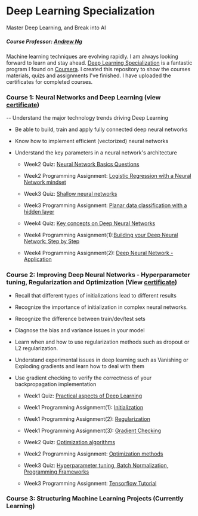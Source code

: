 # Deep Learning Specialization
Master Deep Learning, and Break into AI
##### Course Professor: [Andrew Ng](http://www.andrewng.org/)

Machine learning techniques are evolving rapidly. I am always looking forward to learn and stay ahead. [Deep Learning Specialization](https://www.coursera.org/specializations/deep-learning) is a fantastic program I found on [Coursera](https://www.coursera.org/). I created this repository to show the courses materials, quizs and assignments I've finished. I have uploaded the certificates for completed courses.

### Course 1: Neural Networks and Deep Learning (view [certificate](https://github.com/LeonFData/Deep-Learning-Specialization/blob/master/Course1%20Neural%20Networks%20and%20Deep%20Learning/Course%20Certificate.pdf))
-- Understand the major technology trends driving Deep Learning
- Be able to build, train and apply fully connected deep neural networks 
- Know how to implement efficient (vectorized) neural networks 
- Understand the key parameters in a neural network's architecture 

  - Week2 Quiz: [Neural Network Basics Questions](https://github.com/LeonFData/Deep-Learning-Specialization/blob/master/Course1%20Neural%20Networks%20and%20Deep%20Learning/Week2%20Neural%20Networks%20Basics/Week2%20-%20Quiz.pdf) 
  - Week2 Programming Assignment: [Logistic Regression with a Neural Network mindset](https://github.com/LeonFData/Deep-Learning-Specialization/blob/master/Course1%20Neural%20Networks%20and%20Deep%20Learning/Week2%20Neural%20Networks%20Basics/Logistic%20Regression%20with%20a%20Neural%20Network%20mindset.ipynb)
  
  - Week3 Quiz: [Shallow neural networks](https://github.com/LeonFData/Deep-Learning-Specialization/blob/master/Course1%20Neural%20Networks%20and%20Deep%20Learning/Week3%20Shallow%20neural%20networks/Week3%20-%20Quiz.pdf)
  - Week3 Programming Assignment: [Planar data classification with a hidden layer](https://github.com/LeonFData/Deep-Learning-Specialization/blob/master/Course1%20Neural%20Networks%20and%20Deep%20Learning/Week3%20Shallow%20neural%20networks/Planar%20data%20classification%20with%20one%20hidden%20layer.ipynb)
  
  - Week4 Quiz: [Key concepts on Deep Neural Networks](https://github.com/LeonFData/Deep-Learning-Specialization/blob/master/Course1%20Neural%20Networks%20and%20Deep%20Learning/Week4%20Deep%20Neural%20Networks/Week4%20-%20Quiz.pdf)
  - Week4 Programming Assignment(1):[Building your Deep Neural Network: Step by Step](https://github.com/LeonFData/Deep-Learning-Specialization/blob/master/Course1%20Neural%20Networks%20and%20Deep%20Learning/Week4%20Deep%20Neural%20Networks/Building%20your%20Deep%20Neural%20Network%20-%20Step%20by%20Step.ipynb)
  - Week4 Programming Assignment(2): [Deep Neural Network - Application](https://github.com/LeonFData/Deep-Learning-Specialization/blob/master/Course1%20Neural%20Networks%20and%20Deep%20Learning/Week4%20Deep%20Neural%20Networks/Deep%20Neural%20Network%20-%20Application.ipynb)
  
### Course 2: Improving Deep Neural Networks - Hyperparameter tuning, Regularization and Optimization (View [certificate](https://github.com/LeonFData/Deep-Learning-Specialization/blob/master/Course2%20Improving%20Deep%20Neural%20Networks%20-%20Hyperparameter%20tuning%2C%20Regularization%20and%20Optimization/Course%20Certificate.pdf))
- Recall that different types of initializations lead to different results
- Recognize the importance of initialization in complex neural networks.
- Recognize the difference between train/dev/test sets
- Diagnose the bias and variance issues in your model
- Learn when and how to use regularization methods such as dropout or L2 regularization.
- Understand experimental issues in deep learning such as Vanishing or Exploding gradients and learn how to deal with them
- Use gradient checking to verify the correctness of your backpropagation implementation

  - Week1 Quiz: [Practical aspects of Deep Learning](https://github.com/LeonFData/Deep-Learning-Specialization/blob/master/Course2%20Improving%20Deep%20Neural%20Networks%20-%20Hyperparameter%20tuning%2C%20Regularization%20and%20Optimization/Week1%20Practical%20aspects%20of%20Deep%20Learning/W1%20Quiz.pdf) 
  - Week1 Programming Assignment(1): [Initialization](https://github.com/LeonFData/Deep-Learning-Specialization/blob/master/Course2%20Improving%20Deep%20Neural%20Networks%20-%20Hyperparameter%20tuning%2C%20Regularization%20and%20Optimization/Week1%20Practical%20aspects%20of%20Deep%20Learning/Initialization.ipynb)
  - Week1 Programming Assignment(2): [Regularization](https://github.com/LeonFData/Deep-Learning-Specialization/blob/master/Course2%20Improving%20Deep%20Neural%20Networks%20-%20Hyperparameter%20tuning%2C%20Regularization%20and%20Optimization/Week1%20Practical%20aspects%20of%20Deep%20Learning/Regularization.ipynb)
  - Week1 Programming Assignment(3): [Gradient Checking](https://github.com/LeonFData/Deep-Learning-Specialization/blob/master/Course2%20Improving%20Deep%20Neural%20Networks%20-%20Hyperparameter%20tuning%2C%20Regularization%20and%20Optimization/Week1%20Practical%20aspects%20of%20Deep%20Learning/Gradient%20Checking.ipynb)
  
  - Week2 Quiz: [Optimization algorithms](https://github.com/LeonFData/Deep-Learning-Specialization/blob/master/Course2%20Improving%20Deep%20Neural%20Networks%20-%20Hyperparameter%20tuning%2C%20Regularization%20and%20Optimization/Week2%20Optimization%20algorithms/W2%20Quiz.pdf) 
  - Week2 Programming Assignment: [Optimization methods](https://github.com/LeonFData/Deep-Learning-Specialization/blob/master/Course2%20Improving%20Deep%20Neural%20Networks%20-%20Hyperparameter%20tuning%2C%20Regularization%20and%20Optimization/Week2%20Optimization%20algorithms/Optimization%20methods.ipynb)
  
  - Week3 Quiz: [Hyperparameter tuning, Batch Normalization, Programming Frameworks](https://github.com/LeonFData/Deep-Learning-Specialization/blob/master/Course2%20Improving%20Deep%20Neural%20Networks%20-%20Hyperparameter%20tuning%2C%20Regularization%20and%20Optimization/Week3%20Hyperparameter%20tuning%2C%20Batch%20Normalization%20and%20Programming%20Frameworks/W3%20Quiz.pdf) 
  - Week3 Programming Assignment: [Tensorflow Tutorial](https://github.com/LeonFData/Deep-Learning-Specialization/blob/master/Course2%20Improving%20Deep%20Neural%20Networks%20-%20Hyperparameter%20tuning%2C%20Regularization%20and%20Optimization/Week3%20Hyperparameter%20tuning%2C%20Batch%20Normalization%20and%20Programming%20Frameworks/Tensorflow%20Tutorial.ipynb)

### Course 3: Structuring Machine Learning Projects (Currently Learning)

